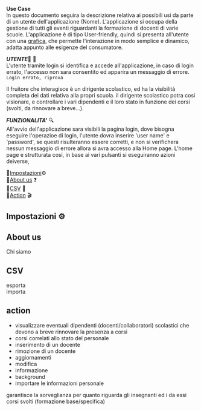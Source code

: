 
**Use Case**<br>
In questo documento seguira la descrizione relativa ai possibili usi da parte di un utente dell'applicazione (Nome).
L'applicazione si occupa della gestione di tutti gli eventi riguardanti la formazione di docenti di varie scuole.
L'applicazione è di tipo User-friendly, quindi si presenta all'utente con una [grafica](Grafica.md), che permette l'interazione in modo semplice e dinamico, adatta appunto alle esigenze del consumatore.


***UTENTE***:bust_in_silhouette: :closed_lock_with_key:<br>
L'utente tramite login si identifica e accede all'applicazione, in caso di login errato, l'accesso non sara consentito ed apparira un messaggio di errore.
`Login errato, riprova`

Il fruitore che interagisce è un dirigente scolastico, ed ha la visibilità completa dei dati relativa alla propri scuola.
il dirigente scolastico potra cosi visionare, e controllare i vari dipendenti e il loro stato in funzione dei corsi (svolti, da rinnovare a breve...).

***FUNZIONALITA'*** :mag:<br>
All'avvio dell'applicazione sara visibili la pagina login, dove bisogna eseguire l'operazioe di login, l'utente dovra inserire 'user name' e 'password', se questi risulteranno essere corretti, e non si verifichera nessun messaggio di errore allora si avra accesso alla Home page.
L'home page e strutturata cosi, 
in base ai vari pulsanti si eseguiranno azioni deiverse,



:small_orange_diamond:[Impostazioni](#**impostazioni**):gear:<br>
:small_orange_diamond:[About us](#**About-us**) :question:<br>
:small_orange_diamond:[CSV](#**CSV**) :page_facing_up:<br>
:small_orange_diamond:[Action](#**action**) :clapper:<br>

## **Impostazioni** :gear:
## **About us**
  Chi siamo<br>
## **CSV**
  esporta<br>
  importa<br>
## **action**


* visualizzare eventuali dipendenti (docenti/collaboratori) scolastici che devono a breve rinnovare la presenza a corsi
* corsi correlati allo stato del personale 
* inserimento di un docente
* rimozione di un docente
* aggiornamenti
* modifica
* informazione
* background
* importare le informazioni personale

garantisce la sorveglianza per quanto riguarda gli insegnanti ed i da essi corsi svolti (formazione base/specifica)

